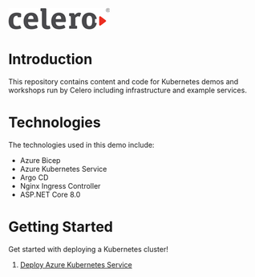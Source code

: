 ![Celero Logo](Docs/Resources/CeleroLogo.png)

# Introduction
This repository contains content and code for Kubernetes demos and workshops run by Celero including infrastructure and example services.

# Technologies
The technologies used in this demo include:

- Azure Bicep
- Azure Kubernetes Service
- Argo CD
- Nginx Ingress Controller
- ASP.NET Core 8.0

# Getting Started

Get started with deploying a Kubernetes cluster!

1. [Deploy Azure Kubernetes Service](Docs/1%20-%20Deploy%20Kubernetes.md)
